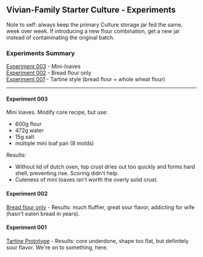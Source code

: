## Vivian-Family Starter Culture - Experiments

Note to self: always keep the primary Culture storage jar fed the same, week over week. If introducing a new flour combination, get a new jar instead of contaminating the original batch.

### Experiments Summary

[Experiment 003](#experiment-003) - Mini-loaves <br>
[Experiment 002](#experiment-002) - Bread flour only <br>
[Experiment 001](#experiment-001) - Tartine style (bread flour + whole wheat flour) <br>

-----

#### Experiment 003

Mini loaves. Modify core recipe, but use:
   - 600g flour
   - 472g water
   - 15g salt
   - multiple mini loaf pan (8 molds)

Results:
   - Without lid of dutch oven, top crust dries out too quickly and forms hard shell, preventing rise. Scoring didn't help.
   - Cuteness of mini loaves isn't worth the overly solid crust.

#### Experiment 002

[Bread flour only](https://github.com/RolandBurrows/novus-apicius/blob/54c3714b525d9c32beb247219c390709ba383ab7/traditional-sourdough/rolands-min-max-sourdough/recipe.md) - Results: much fluffier, great sour flavor, addicting for wife (hasn't eaten bread in years).

#### Experiment 001

[Tartine Prototype](https://github.com/RolandBurrows/novus-apicius/blob/75802bf5888379a5ac3eb6140169897d2e8d2dc4/traditional-sourdough/rolands-min-max-sourdough/recipe.md) - Results: core underdone, shape too flat, but definitely sour flavor. We're on to something, here.
